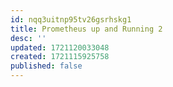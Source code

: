 ```yaml
---
id: nqq3uitnp95tv26gsrhskg1
title: Prometheus up and Running 2
desc: ''
updated: 1721120033048
created: 1721115925758
published: false
---
```

